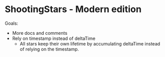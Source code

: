 # ShootingStars - Modern edition

Goals:
- More docs and comments
- Rely on timestamp instead of deltaTime
   - All stars keep their own lifetime by accumulating deltaTime instead of
        relying on the timestamp.